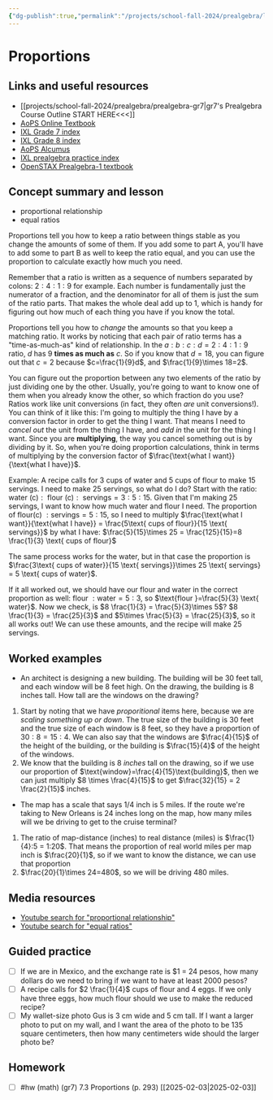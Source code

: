 ```yaml
---
{"dg-publish":true,"permalink":"/projects/school-fall-2024/prealgebra/lessons/7-3-proportions/"}
---
```



#  Proportions

## Links and useful resources 

- [[projects/school-fall-2024/prealgebra/prealgebra-gr7\|gr7's Prealgebra Course Outline START HERE<<<]]
- [AoPS Online Textbook](https://artofproblemsolving.com/ebooks/prealgebra-ebook/c0toc)
- [IXL Grade 7 index](https://www.ixl.com/math/grade-7)
- [IXL Grade 8 index](https://www.ixl.com/math/grade-8)
- [AoPS Alcumus](https://artofproblemsolving.com/teacher/students)
- [IXL prealgebra practice index](https://www.ixl.com/math/grade-7)
- [OpenSTAX Prealgebra-1 textbook](https://openstax.org/books/prealgebra-2e/pages/1-introduction)

## Concept summary and lesson

- proportional relationship 
- equal ratios 

Proportions tell you how to keep a ratio between things stable as you change the amounts of some of them. If you add some to part A, you'll have to add some to part B as well to keep the ratio equal, and you can use the proportion to calculate exactly how much you need.

Remember that a ratio is written as a sequence of numbers separated by colons: $2:4:1:9$ for example. Each number is fundamentally just the numerator of a fraction, and the denominator for all of them is just the sum of the ratio parts. That makes the whole deal add up to 1, which is handy for figuring out how much of each thing you have if you know the total.

Proportions tell you how to *change* the amounts so that you keep a matching ratio. It works by noticing that each pair of ratio terms has a "time-as-much-as" kind of relationship. In the $a:b:c:d = 2:4:1:9$ ratio, $d$ has 9 **times as much as** $c$. So if you know that $d=18$, you can figure out that $c=2$ because $c=\frac{1}{9}d$, and $\frac{1}{9}\times 18=2$.

You can figure out the proportion between any two elements of the ratio by just dividing one by the other. Usually, you're going to want to know one of them when you already know the other, so which fraction do you use? Ratios work like unit conversions (in fact, they often *are* unit conversions!). You can think of it like this: I'm going to multiply the thing I have by a conversion factor in order to get the thing I want. That means I need to *cancel out* the unit from the thing I have, and *add in* the unit for the thing I want. Since you are **multiplying**, the way you cancel something out is by dividing by it. So, when you're doing proportion calculations, think in terms of multiplying by the conversion factor of $\frac{\text{what I want}}{\text{what I have}}$.

Example: A recipe calls for 3 cups of water and 5 cups of flour to make 15 servings. I need to make 25 servings, so what do I do? Start with the ratio: $\text{ water (c)}: \text{ flour (c)}: \text{ servings} = 3:5:15$. Given that I'm making 25 servings, I want to know how much water and flour I need. The proportion of $\text{flour(c) } : \text{servings}=5:15$, so I need to multiply $\frac{\text{what I want}}{\text{what I have}} = \frac{5\text{ cups of flour}}{15 \text{ servings}}$ by $\text{what I have}$: $\frac{5}{15}\times 25 = \frac{125}{15}=8 \frac{1}{3} \text{ cups of flour}$

The same process works for the water, but in that case the proportion is $\frac{3\text{ cups of water}}{15 \text{ servings}}\times 25 \text{ servings} = 5 \text{ cups of water}$.

If it all worked out, we should have our flour and water in the correct proportion as well: $\text{flour } : \text{water} = 5 : 3$, so $\text{flour }=\frac{5}{3} \text{ water}$. Now we check, is $8  \frac{1}{3} = \frac{5}{3}\times 5$? $8 \frac{1}{3} = \frac{25}{3}$ and $5\times \frac{5}{3} = \frac{25}{3}$, so it all works out! We can use these amounts, and the recipe will make 25 servings.

## Worked examples

- An architect is designing a new building. The building will be 30 feet tall, and each window will be 8 feet high. On the drawing, the building is 8 inches tall. How tall are the windows on the drawing?

1. Start by noting that we have *proporitional* items here, because we are *scaling something up or down*. The true size of the building is 30 feet and the true size of each window is 8 feet, so they have a proportion of $30:8 = 15:4$. We can also say that the windows are $\frac{4}{15}$ of the height of the building, or the building is $\frac{15}{4}$ of the height of the windows.
2. We know that the building is 8 *inches* tall on the drawing, so if we use our proportion of $\text{window}=\frac{4}{15}\text{building}$, then we can just multiply $8 \times \frac{4}{15}$ to get $\frac{32}{15} = 2 \frac{2}{15}$ inches.

- The map has a scale that says 1/4 inch is 5 miles. If the route we're taking to New Orleans is 24 inches long on the map, how many miles will we be driving to get to the cruise terminal?

1. The ratio of map-distance (inches) to real distance (miles) is $\frac{1}{4}:5 = 1:20$. That means the proportion of real world miles per map inch is $\frac{20}{1}$, so if we want to know the distance, we can use that proportion
2. $\frac{20}{1}\times 24=480$, so we will be driving 480 miles.

## Media resources

- [Youtube search for "proportional relationship"](https://www.youtube.com/results?search_query=proportional%20relationship)  
- [Youtube search for "equal ratios"](https://www.youtube.com/results?search_query=equal%20ratios)  

## Guided practice


- [ ] If we are in Mexico, and the exchange rate is $1 = 24 pesos, how many dollars do we need to bring if we want to have at least 2000 pesos?  
- [ ] A recipe calls for $2 \frac{1}{4}$ cups of flour and 4 eggs. If we only have three eggs, how much flour should we use to make the reduced recipe?  
- [ ] My wallet-size photo Gus is 3 cm wide and 5 cm tall. If I want a larger photo to put on my wall, and I want the area of the photo to be 135 square centimeters, then how many centimeters wide should the larger photo be?   

## Homework

- [ ] #hw (math) (gr7) 7.3 Proportions (p. 293) [[2025-02-03\|2025-02-03]] 
